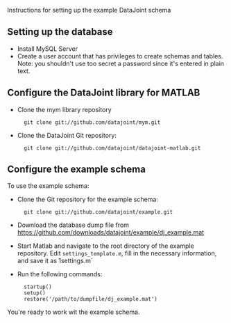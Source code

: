 Instructions for setting up the example DataJoint schema

Setting up the database
-----
* Install MySQL Server
* Create a user account that has privileges to create schemas and tables.
  Note: you shouldn't use too secret a password since it's entered in plain
  text.

Configure the DataJoint library for MATLAB
----
* Clone the mym library repository

        git clone git://github.com/datajoint/mym.git
* Clone the DataJoint Git repository:

        git clone git://github.com/datajoint/datajoint-matlab.git
Configure the example schema
-----
To use the example schema:
* Clone the Git repository for the example schema:

        git clone git://github.com/datajoint/example.git
* Download the database dump file from 
        https://github.com/downloads/datajoint/example/dj_example.mat
* Start Matlab and navigate to the root directory of the example 
  repository. Edit `settings_template.m`, fill in the necessary information,
  and save it as 1settings.m`
* Run the following commands:

        startup()
        setup()
        restore('/path/to/dumpfile/dj_example.mat')

You're ready to work wit the example schema.
